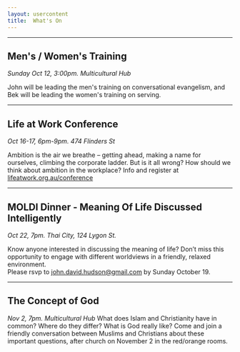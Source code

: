 ```yaml
---
layout: usercontent
title:  What's On
---
```



---

## Men's / Women's Training 
_Sunday Oct 12, 3:00pm. Multicultural Hub_

John will be leading the men's training on conversational evangelism, and Bek will be leading the women's training on serving.

---

## Life at Work Conference 
_Oct 16-17, 6pm-9pm. 474 Flinders St_

Ambition is the air we breathe – getting ahead, making a name for ourselves, climbing the corporate ladder. But is it all wrong? How should we think about ambition in the workplace? Info and register at [lifeatwork.org.au/conference](lifeatwork.org.au/conference)

---

## MOLDI Dinner - Meaning Of Life Discussed Intelligently

_Oct 22, 7pm. Thai City, 124 Lygon St._

Know anyone interested in discussing the meaning of life? Don’t miss this opportunity to engage with different worldviews in a friendly, relaxed environment.  
Please rsvp to [john.david.hudson@gmail.com](email) by Sunday October 19. 

---

## The Concept of God 
_Nov 2, 7pm. Multicultural Hub_
What does Islam and Christianity have in common? Where do they differ? What is God really like? Come and join a friendly conversation between Muslims and Christians about these important questions, after church on November 2 in the red/orange rooms.


[email]: mailto:john.david.hudson@gmail.com